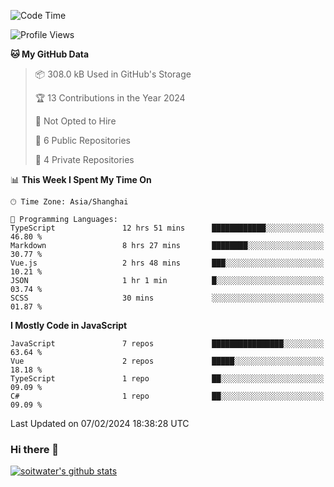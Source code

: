 <!--START_SECTION:waka-->
![Code Time](http://img.shields.io/badge/Code%20Time-3%2C125%20hrs%2018%20mins-blue)

![Profile Views](http://img.shields.io/badge/Profile%20Views-0-blue)

**🐱 My GitHub Data** 

> 📦 308.0 kB Used in GitHub's Storage 
 > 
> 🏆 13 Contributions in the Year 2024
 > 
> 🚫 Not Opted to Hire
 > 
> 📜 6 Public Repositories 
 > 
> 🔑 4 Private Repositories 
 > 
📊 **This Week I Spent My Time On** 

```text
🕑︎ Time Zone: Asia/Shanghai

💬 Programming Languages: 
TypeScript               12 hrs 51 mins      ████████████░░░░░░░░░░░░░   46.80 % 
Markdown                 8 hrs 27 mins       ████████░░░░░░░░░░░░░░░░░   30.77 % 
Vue.js                   2 hrs 48 mins       ███░░░░░░░░░░░░░░░░░░░░░░   10.21 % 
JSON                     1 hr 1 min          █░░░░░░░░░░░░░░░░░░░░░░░░   03.74 % 
SCSS                     30 mins             ░░░░░░░░░░░░░░░░░░░░░░░░░   01.87 % 
```

**I Mostly Code in JavaScript** 

```text
JavaScript               7 repos             ████████████████░░░░░░░░░   63.64 % 
Vue                      2 repos             █████░░░░░░░░░░░░░░░░░░░░   18.18 % 
TypeScript               1 repo              ██░░░░░░░░░░░░░░░░░░░░░░░   09.09 % 
C#                       1 repo              ██░░░░░░░░░░░░░░░░░░░░░░░   09.09 % 
```




 Last Updated on 07/02/2024 18:38:28 UTC
<!--END_SECTION:waka-->

### Hi there 👋
[![soitwater's github stats](https://github-readme-stats.vercel.app/api?username=soitwater)](https://github.com/soitwater/github-readme-stats)

